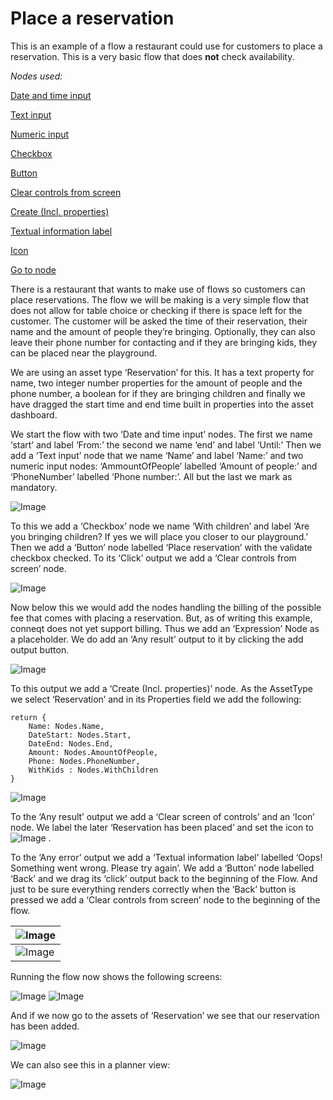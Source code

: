 # Place a reservation

This is an example of a flow a restaurant could use for customers to place a reservation. This is a very basic flow that does **not** check availability.

_Nodes used:_

[Date and time input](../../Nodes/UserInterface/DateAndTimeInput.md)

[Text input](../../Nodes/UserInterface/TextInput.md)

[Numeric input](../../Nodes/UserInterface/NumericInput.md)

[Checkbox](../../Nodes/UserInterface/Checkbox.md)

[Button](../../Nodes/UserInterface/Button.md)

[Clear controls from screen](../../Nodes/Display/ClearControls.md)

[Create (Incl. properties)](../../Nodes/Assets/CreateByPayload.md)

[Textual information label](../../Nodes/Display/TextualInformationLabel.md)

[Icon](../../Nodes/Display/Icon.md)

[Go to node](../../Nodes/Navigation/GoToNode.md)

There is a restaurant that wants to make use of flows so customers can place reservations. The flow we will be making is a very simple flow that does not allow for table choice or checking if there is space left for the customer. The customer will be asked the time of their reservation, their name and the amount of people they’re bringing. Optionally, they can also leave their phone number for contacting and if they are bringing kids, they can be placed near the playground.

We are using an asset type ‘Reservation’ for this. It has a text property for name, two integer number properties for the amount of people and the phone number, a boolean for if they are bringing children and finally we have dragged the start time and end time built in properties into the asset dashboard.

We start the flow with two ‘Date and time input’ nodes. The first we name ‘start’ and label ‘From:’ the second we name ‘end’ and label ‘Until:’ Then we add a ‘Text input’ node that we name ‘Name’ and label ‘Name:’ and two numeric input nodes: ‘AmmountOfPeople’ labelled ‘Amount of people:’ and ‘PhoneNumber’ labelled ‘Phone number:’. All but the last we mark as mandatory.

![Image](../../Documentation/Nodes/PlaceReservation/0.png)

To this we add a ‘Checkbox’ node we name ‘With children’ and label ‘Are you bringing children? If yes we will place you closer to our playground.’ Then we add a ‘Button’ node labelled ‘Place reservation’ with the validate checkbox checked. To its ‘Click’ output we add a ‘Clear controls from screen’ node.

![Image](../../Documentation/Nodes/PlaceReservation/1.png)

Now below this we would add the nodes handling the billing of the possible fee that comes with placing a reservation. But, as of writing this example, conneqt does not yet support billing. Thus we add an ‘Expression’ Node as a placeholder. We do add an ‘Any result’ output to it by clicking the add output button.

![Image](../../Documentation/Nodes/PlaceReservation/2.png)

To this output we add a ‘Create (Incl. properties)’ node. As the AssetType we select ‘Reservation’ and in its Properties field we add the following:

    return {
    	Name: Nodes.Name,
    	DateStart: Nodes.Start,
    	DateEnd: Nodes.End,
    	Amount: Nodes.AmountOfPeople,
    	Phone: Nodes.PhoneNumber,
    	WithKids : Nodes.WithChildren
    }

![Image](../../Documentation/Nodes/PlaceReservation/3.png)

To the ‘Any result’ output we add a ‘Clear screen of controls’ and an ‘Icon’ node. We label the later ‘Reservation has been placed’ and set the icon to ![Image](../../Documentation/Nodes/PlaceReservation/4.png) .

To the ‘Any error’ output we add a ‘Textual information label’ labelled ‘Oops! Something went wrong. Please try again’. We add a ‘Button’ node labelled ‘Back’ and we drag its ‘click’ output back to the beginning of the Flow. And just to be sure everything renders correctly when the ‘Back’ button is pressed we add a ‘Clear controls from screen’ node to the beginning of the flow.

| ![Image](../../Documentation/Nodes/PlaceReservation/6.png) |
| ---------------------------------------------------------- |
| ![Image](../../Documentation/Nodes/PlaceReservation/5.png) |

Running the flow now shows the following screens:

![Image](../../Documentation/Nodes/PlaceReservation/7.png)
![Image](../../Documentation/Nodes/PlaceReservation/8.png)

And if we now go to the assets of ‘Reservation’ we see that our reservation has been added.

![Image](../../Documentation/Nodes/PlaceReservation/9.png)

We can also see this in a planner view:

![Image](../../Documentation/Nodes/PlaceReservation/10.png)
